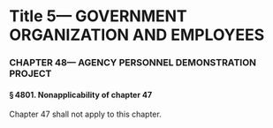 
# Title 5— GOVERNMENT ORGANIZATION AND EMPLOYEES
### CHAPTER 48— AGENCY PERSONNEL DEMONSTRATION PROJECT
#### § 4801. Nonapplicability of chapter 47

Chapter 47 shall not apply to this chapter.
